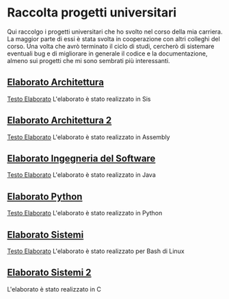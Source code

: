 # Raccolta progetti universitari
Qui raccolgo i progetti universitari che ho svolto nel corso della mia carriera. La maggior parte di essi è stata svolta in cooperazione con altri colleghi del corso. Una volta che avrò terminato il ciclo di studi, cercherò di sistemare eventuali bug e di migliorare in generale il codice e la documentazione, almeno sui progetti che mi sono sembrati più interessanti.

## [Elaborato Architettura](https://github.com/Paolopdp/finished-school-projects/tree/master/Elaborato_Architettura)
[Testo Elaborato](https://github.com/Paolopdp/finished-school-projects/blob/master/Elaborato_Architettura/Testo%20Elaborato.pdf)
L'elaborato è stato realizzato in Sis

## [Elaborato Architettura 2](https://github.com/Paolopdp/finished-school-projects/tree/master/Elaborato_Architettura_2)
[Testo Elaborato](https://github.com/Paolopdp/finished-school-projects/blob/master/Elaborato_Architettura_2/elaborato.odt)
L'elaborato è stato realizzato in Assembly

## [Elaborato Ingegneria del Software](https://github.com/Paolopdp/finished-school-projects/tree/master/Elaborato_Ingegneria_Software)
[Testo Elaborato](https://github.com/Paolopdp/finished-school-projects/blob/master/Elaborato_Ingegneria_Software/Relazione/Testo_Elaborato.pdf)
L'elaborato è stato realizzato in Java

## [Elaborato Python](https://github.com/Paolopdp/finished-school-projects/tree/master/Elaborato_Python)
[Testo Elaborato](https://github.com/Paolopdp/finished-school-projects/blob/master/Elaborato_Python/Testo_Elaborato.pdf)
L'elaborato è stato realizzato in Python

## [Elaborato Sistemi](https://github.com/Paolopdp/finished-school-projects/tree/master/Elaborato_Sistemi)
[Testo Elaborato](https://github.com/Paolopdp/finished-school-projects/blob/master/Elaborato_Sistemi/Consegna.pdf)
L'elaborato è stato realizzato per Bash di Linux

## [Elaborato Sistemi 2](https://github.com/Paolopdp/finished-school-projects/tree/master/Elaborato_Sistemi_2)
L'elaborato è stato realizzato in C
